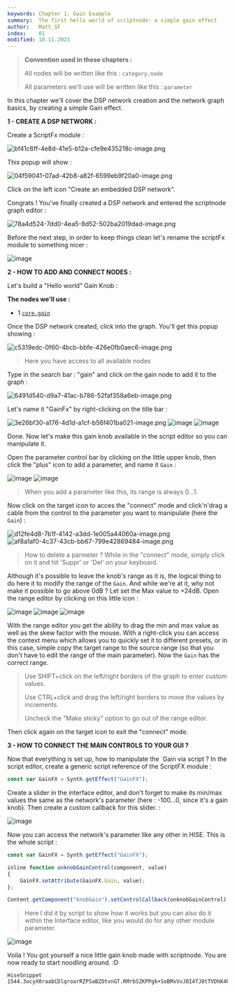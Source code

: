 ```yaml
---
keywords: Chapter 1: Gain Example
summary:  The first hello world of scriptnode: a simple gain effect
author:   Matt_SF
index:    01
modified: 18.11.2021
---
```

  
> **Convention used in these chapters :**
> 
> All nodes will be written like this : `category.node`
> 
> All parameters we'll use will be written like this : `parameter`

In this chapter we'll cover the DSP network creation and the network graph basics, by creating a simple Gain effect.

 **1 - CREATE A DSP NETWORK :**

Create a ScriptFx module : 

![bf41c6ff-4e8d-41e5-b12a-cfe9e435218c-image.png](https://i.imgur.com/5IyKXNp.png) 

This popup will show : 

![04f59041-07ad-42b8-a82f-6599eb9f20a0-image.png](https://i.imgur.com/6oStZTJ.png) 

Click on the left icon "Create an embedded DSP network".

Congrats ! You've finally created a DSP network and entered the scriptnode graph editor :

![78a4d524-7dd0-4ea5-8d52-502ba2019dad-image.png](https://i.imgur.com/gm3qwl3.png)

Before the next step, in order to keep things clean let's rename the scriptFx module to something nicer : 

![image](https://user-images.githubusercontent.com/84969276/142500563-15e8dd97-036f-4795-a3f9-51edc0700715.png)

 **2 - HOW TO ADD AND CONNECT NODES :**

Let's build a "Hello world" Gain Knob : 

**The nodes we'll use :** 

 - 1 [`core.gain`](/scriptnode/list/core/gain)

Once the DSP network created, click into the graph. You'll get this popup showing : 

![c5319edc-0f60-4bcb-bbfe-426e0fb0aec6-image.png](https://i.imgur.com/ynr9knj.png) 
> Here you have access to all available nodes

Type in the search bar : "gain" and click on the gain node to add it to the graph :

![6491d540-d9a7-41ac-b786-52faf358a6eb-image.png](https://i.imgur.com/p3w1L3a.png) 

Let's name it "GainFx" by right-clicking on the title bar : 

![3e26bf30-a176-4d1d-a1cf-b56f401ba021-image.png](https://i.imgur.com/VJkzFDU.png) 
![image](https://user-images.githubusercontent.com/84969276/142492735-bbcbe215-fe17-40f7-8da6-3b134b182734.png)
![image](https://user-images.githubusercontent.com/84969276/142494166-a54632f5-2245-483e-ace1-20b8eeb25f8a.png)

Done. Now let's make this gain knob available in the script editor so you can manipulate it.

Open the parameter control bar by clicking on the little upper knob, then click the "plus" icon to add a parameter, and name it `Gain` :

![image](https://user-images.githubusercontent.com/84969276/142497072-ebdd5708-ca34-4ebd-beb8-6d847bfb8d7c.png)
![image](https://user-images.githubusercontent.com/84969276/142497109-23bb66d1-d534-4fd2-b9a0-8792b496150a.png)

> When you add a parameter like this, its range is always 0...1.

Now click on the target icon to acces the "connect" mode and click'n'drag a cable from the control to the parameter you want to manipulate (here the `Gain`) : 
 
![d12fe4d8-7b1f-4142-a3dd-1e005a44060a-image.png](https://i.imgur.com/YGTaSon.png) 
![af8a1af0-4c37-43cb-bb67-799e42869484-image.png](https://i.imgur.com/3Wv4EfT.png) 

> How to delete a parmeter ? While in the "connect" mode, simply click on it and hit 'Suppr' or 'Del' on your keyboard.

Although it's possible to leave the knob's range as it is, the logical thing to do here it to modify the range of the `Gain`. And while we're at it, why not make it possible to go above 0dB ? Let set the Max value to +24dB.
Open the range editor by clicking on this little icon : 

![image](https://user-images.githubusercontent.com/84969276/142497869-93ebf3f7-71f9-4f34-8d0f-05068551d17b.png)
![image](https://user-images.githubusercontent.com/84969276/142757715-70fc20f8-78e2-4883-b94f-e127928b6eca.png)
![image](https://user-images.githubusercontent.com/84969276/142757754-206a2583-a92f-4443-873a-b3eed4d9fee7.png)

With the range editor you get the ability to drag the min and max value as well as the skew factor with the mouse. With a right-click you can access the context menu which allows you to quickly set it to different presets, or in this case, simple copy the target range to the source range (so that you don't have to edit the range of the main parameter). Now the `Gain` has the correct range.

> Use SHIFT+click on the left/right borders of the graph to enter custom values.
>
> Use CTRL+click and drag the left/right borders to move the values by increments.
>
> Uncheck the "Make sticky" option to go out of the range editor.

Then click again on the target icon to exit the "connect" mode. 

**3 - HOW TO CONNECT THE MAIN CONTROLS TO YOUR GUI ?**

Now that everything is set up, how to manipulate the `Gain via script ? In the script editor, create a generic script reference of the ScriptFX module : 

```javascript
const var GainFX = Synth.getEffect("GainFX");
```
Create a slider in the interface editor, and don't forget to make its min/max values the same as the network's parameter (here : -100...0, since it's a gain knob). Then create a custom callback for this slider. : 

![image](https://user-images.githubusercontent.com/84969276/142501619-a46a3893-18bb-4fba-9ea8-7dd1b5614f91.png) 

Now you can access the network's parameter like any other in HISE. This is the whole script : 

```javascript
const var GainFX = Synth.getEffect("GainFX");

inline function onknobGainControl(component, value)
{
	GainFX.setAttribute(GainFX.Gain, value);
};

Content.getComponent("knobGain").setControlCallback(onknobGainControl);
```
> Here I did it by script to show how it works but you can also do it within the Interface editor, like you would do for any other module parameter.
> 
![image](https://user-images.githubusercontent.com/84969276/142757779-66452f0a-27a9-464a-87c5-0c92e03c4b1f.png)


Voila ! You got yourself a nice little gain knob made with scriptnode. You are now ready to start noodling around. :D

```snippet
HiseSnippet 1544.3ocyX0raabCDlqroarRZPSaBZOtvnGT.RMrbSZKPPgk+SoBMxVvJ0I4TJ8tTVDhK4hcorsZQt2a8bt068Ru1a9Qn.8EnOB8MncH4tZ4Zq3pJ33DcRbFNC+3LC+3vsShLfllJSPdK9jQwTj2MvcGIT82rOgIPs1B4cSbaRphl3aEswnXRZJMD44M2izB7Vbdj42eu1FDNQDPKDgP6KYAzGyhXpBocZ7sLNuIIj9DVjyrueiVARwlRtbHfm4vqfhIACHGR2gnmVELxagsCYJYRWEQQSQdyugLbT29xiE14uOKkc.mpGTG0EbjUbSIOTiXsTzl8Y7vN466TDxC2oHJLmMJbabaVHar7hnwGXT3WXga7vqRY3MWI3U2Edq3.uI.IOGHMuER2B2MHgEqJznwy0wsDPxoGAB6tPwNWTke0CuoDlgPsbDY.sYBLXrE0V8AqbO+5OXk69vpUgPepx+HRhu01lOqt+W6aJFV9PpZ6d8nApZKYU5CZWRaUUlfyDT+dCEAJlT3KECDxCzUF50MQxqEHihkB.A2C7NeH8tU+wpKNdMVNkpVWoRXGLTQqUHV6gbCdX0WBKU99..yl4tr1R4q1R2U6or0bSBme.T6T6bnA7kCT2Qpn6JpYPT0WV0+rp50ah5x7EmlLQ05p5jKxvZhgQGPSbiG5IBo5x0O3We8ia4cfMv3LQonkfo1MlJdcE8nrnotVKCUvTUlJsalUo0kyBoIHFTPUEmGGQFL6dDG8cs1hnH4dBbJrPwzDESuG71hdDPAXqgWDuEMcfRFalaVND79zrtmTrl61XTwfVMhjgY9Nfc.kihbYkd9oQjSbgKvkE2k8C4age4Uu52WKcXudLXVXre3Ff8ggbZGYJSm1Jrc0SQm+XIPHHCGxIpxrDZHmoP6C2il5ieBv2iboNOK0w7SG0wEyrMsv8V3NLUP+Ii2JS.uPt9MMdyHheerk3o.ryia9rqNV2p3bJIyheMShs4IShq06mvEm0iSnwjD5Sjc3jQ0RIQwb5d.9tm+AbYv.cA34IHhsK+F5YTKnOQHn7zYgGYgoNhT+BiHn8jCULwgsI.As97wNCi5B2NGP2LCcfLuJZ5D63Uzi00GcohPyf+A9kortdrWlx54JKXhP6PUGKSFXREY+GRD539Mvolf7K5cRcz5bt7XM8AKqZExAFYcj7Qw8kBVfVjcF4Hc8H4PMWiEtdU1wPZrPSR.DnF0gn5qOGnoRgDLMY4fwEbiy4ZSx6NwtKgkHxvfA8lTph.h0cHIPaKvMsZRvJdy4PJZqzzifyTUr6uVo6q0FP3n8sLr.P0qnMZXPKVO0EvGpQVIfec.3IzkMJldT5UwESHG.C0CiGg7du1Lw9kY8e9osImr+YuIn6DnV6NfdrEqYRO8ve6NMraDCu947x5CUxHnv0P9fbvwBmGGHz4vQietwTgiu+i15OWy1BU2HoT0GpyOKXtei+i0+xHNbC7dTn0EqWNmuJmV7bgiSP7xGYmwT3FJ8s6BpgBJM6x9rgPIhtpqU33pywvzJ6MDF29DflMM0f.n1FsgTNHhXHPlolRbu+4NVkWG+TxQTSWvFxf6XF2SlD4+HJvSnuHs9E7nn+XZeTT7T+nncCT.DdRBQjFKSo0c87YzspqtsnpghxS2Jpzrzaulv1yYdWqQtvUcE1gHJ4LXbIO0l4z20es11BBbmSWJraB2MM.1rjhzooBqyPdJ8orPU+5tFVHdUWweCIIDxKAk5JYtotqj+GuObg24de3UWenWNMSsXNF6xzMBss3HJGNMZv3GBG+5QFxU4RKebpsTHyuSuHQuGEZH4vCokpel3FBdaI7PvBI2twdTNkj5bD6Sa7X3JeRRa66HlkXQ8+2MVNw70mfsv0WyA3+VIuco7lg4lp2Lbofw2BuSX5O8ATfuamE+XLPEupuIU5+1IWdU7Diqh0HhDjHeQf8kY5C8WyHA12BymubQba8X+54eAELdkkWQ+wFXuHHPWu9YvsOS1lUmAa97Yvl6OC17fYvluXFr4KmAa9pKzF8M0YO1PWyCB5rsooQOOayJlxez+BzywjnD
```
